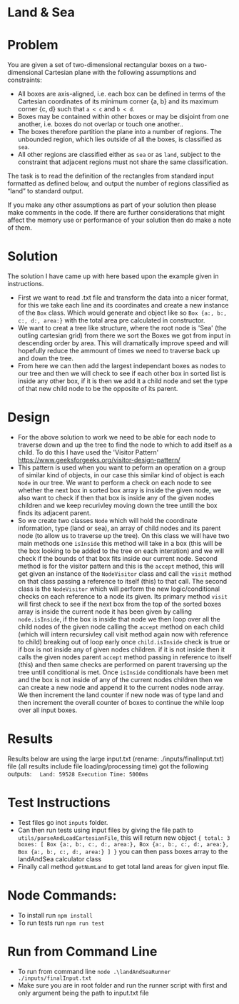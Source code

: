 # Land & Sea

# Problem
You are given a set of two-dimensional rectangular boxes on a two-dimensional Cartesian plane
with the following assumptions and constraints:

* All boxes are axis-aligned, i.e. each box can be defined in terms of the Cartesian
coordinates of its minimum corner {a, b} and its maximum corner {c, d} such that `a < c` and
`b < d`.
* Boxes may be contained within other boxes or may be disjoint from one another, i.e.
boxes do not overlap or touch one another..
* The boxes therefore partition the plane into a number of regions. The unbounded region,
which lies outside of all the boxes, is classified as `sea`.
* All other regions are classified either as `sea` or as `land`, subject to the constraint that
adjacent regions must not share the same classification.

The task is to read the definition of the rectangles from standard input formatted as defined
below, and output the number of regions classified as “land” to standard output.

If you make any other assumptions as part of your solution then please make comments in the
code. If there are further considerations that might affect the memory use or performance of your
solution then do make a note of them.

# Solution
The solution I have came up with here based upon the example given in instructions.
* First we want to read .txt file and transform the data into a nicer format, for this we take each line and its coordinates and create a 
new instance of the `Box` class. Which would generate and object like so `Box {a:, b:, c:, d:, area:}` with the total area pre calculated in constructor.
* We want to creat a tree like structure, where the root node is 'Sea' (the outling cartesian grid) from there we sort the Boxes we got from input in descending order by area. This will dramatically improve speed and will hopefully reduce the ammount of times we need to traverse back up and down the tree.
* From here we can then add the largest independant boxes as nodes to our tree and then we will check to see if each other box in sorted list is inside any other box, if it is then we add it a child node and set the type of that new child node to be the opposite of its parent.

# Design
* For the above solution to work we need to be able for each node to traverse down and up the tree to find the node to which to add itself as a child. To do this I have used the 'Visitor Pattern' https://www.geeksforgeeks.org/visitor-design-pattern/
* This pattern is used when you want to peform an operation on a group of similar kind of objects, in our case this similar kind of object is each `Node` in our tree. We want to perform a check on each node to see whether the next box in sorted box array is inside the given node, we also want to check if then that box is inside any of the given nodes children and we keep recurivley moving down the tree untill the box finds its adjacent parent.
* So we create two classes `Node` which will hold the coordinate information, type (land or sea), an array of child nodes and its parent node (to allow us to traverse up the tree). On this class we will have two main methods one `isInside` this method will take in a box (this will be the box looking to be added to the tree on each interation) and we will check if the bounds of that box fits inside our current node. Second method is for the visitor pattern and this is the `accept` method, this will get given an instance of the `NodeVisitor` class and call the `visit` method on that class passing a reference to itself (this) to that call.
The second class is the `NodeVisitor` which will perform the new logic/conditional checks on each reference to a node its given. Its primary method `visit` will first check to see if the next box from the top of the sorted boxes array is inside the current node it has been given by calling `node.isInside`, if the box is inside that node we then loop over all the child nodes of the given node calling the `accept` method on each child (which will intern recursivley call visit method again now with reference to child) breaking out of loop early once `child.isInside` check is true or if box is not inside any of given nodes children. if it is not inside then it calls the given nodes parent `accept` method passing in reference to itself (this) and then same checks are performed on parent traversing up the tree untill conditional is met. Once `isInside` conditionals have been met and the box is not inside of any of the current nodes children then we can create a new node and append it to the current nodes node array. We then increment the land counter if new node was of type land and then increment the overall counter of boxes to continue the while loop over all input boxes.

# Results
Results below are using the large input.txt (rename: ./inputs/finalInput.txt) file (all results include file loading/processing time) got the following outputs:
`   Land: 59528
    Execution Time: 5000ms  ` 

# Test Instructions
* Test files go inot `inputs` folder.
* Can then run tests using input files by giving the file path to `utils/parseAndLoadCartesianFile`, this will return new object
`
    {
        total: 3
        boxes: [
            Box {a:, b:, c:, d:, area:},
            Box {a:, b:, c:, d:, area:},
            Box {a:, b:, c:, d:, area:}
        ]
    }
`
you can then pass boxes array to the landAndSea calculator class
* Finally call method `getNumLand` to get total land areas for given input file.


# Node Commands:
* To install run `npm install`
* To run tests run `npm run test`

# Run from Command Line
* To run from command line `node .\landAndSeaRunner ./inputs/finalInput.txt`
* Make sure you are in root folder and run the runner script with first and only argument being the path to input.txt file